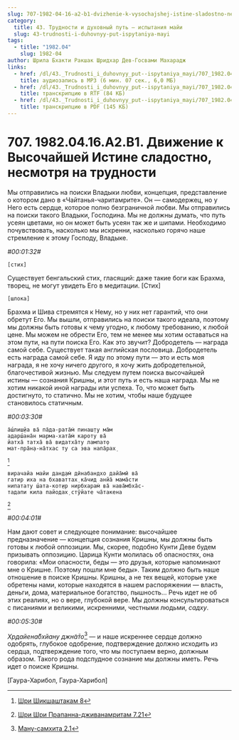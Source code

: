 ```yaml
---
slug: 707-1982-04-16-a2-b1-dvizhenie-k-vysochajshej-istine-sladostno-nesmotrya-na-trudnosti
category:
  title: 43. Трудности и духовный путь — испытания майи
  slug: 43-trudnosti-i-duhovnyy-put-ispytaniya-mayi
tags:
  - title: "1982.04"
    slug: 1982-04
author: Шрила Бхакти Ракшак Шридхар Дев-Госвами Махарадж
links:
  - href: /dl/43._Trudnosti_i_duhovnyy_put--ispytaniya_mayi/707_1982.04.16.A2.B1_SridharMj_Dvizhenie_k_Vysochajshej_Istine_sladostno_nesmotrja_na_trudnosti.mp3
    title: аудиозапись в MP3 (6 мин. 07 сек., 6,0 МБ)
  - href: /dl/43._Trudnosti_i_duhovnyy_put--ispytaniya_mayi/707_1982.04.16.A2.B1_SridharMj_Dvizhenie_k_Vysochajshej_Istine_sladostno_nesmotrja_na_trudnosti.rtf
    title: транскрипцию в RTF (84 КБ)
  - href: /dl/43._Trudnosti_i_duhovnyy_put--ispytaniya_mayi/707_1982.04.16.A2.B1_SridharMj_Dvizhenie_k_Vysochajshej_Istine_sladostno_nesmotrja_na_trudnosti.pdf
    title: транскрипцию в PDF (145 КБ)
---
```


# 707. 1982.04.16.A2.B1. Движение к Высочайшей Истине сладостно, несмотря на трудности

Мы отправились на поиски Владыки любви, концепция, представление о котором дано в «Чайтанья-чаритамрите». Он — самодержец, но у Него есть сердце, которое полно безграничной любви. Мы отправились на поиски такого Владыки, Господина. Мы не должны думать, что путь усеян цветами, но он может быть усеян так же и шипами. Необходимо почувствовать, насколько мы искренни, насколько горячо наше стремление к этому Господу, Владыке.

*#00:01:32#*

    [стих]

Существует бенгальский стих, гласящий: даже такие боги как Брахма, творец, не могут увидеть Его в медитации. [Стих]

    [шлока]

Брахма и Шива стремятся к Нему, но у них нет гарантий, что они обретут Его. Мы вышли, отправились на поиски такого идеала, поэтому мы должны быть готовы к чему угодно, к любому требованию, к любой цене. Мы можем не обрести Его, тем не менее мы хотим оставаться на этом пути, на пути поиска Его. Как это звучит? Добродетель — награда самой себе. Существует такая английская пословица. Добродетель есть награда самой себе. Я иду по этому пути — это и есть моя награда, я не хочу ничего другого, я хочу жить добродетельной, благочестивой жизнью. Мы следуем путем поиска высочайшей истины — сознания Кришны, и этот путь и есть наша награда. Мы не хотим никакой иной награды или успеха. То, что может быть достигнуто, то статично. Мы не хотим, чтобы наше будущее становилось статичным.

*#00:03:30#*

    а̄ш́лиш̣йа ва̄ па̄да-рата̄м̇ пинаш̣т̣у ма̄м
    адарш́ана̄н марма-хата̄м̇ кароту ва̄
    йатха̄ татха̄ ва̄ видатха̄ту лампат̣о
    мат-пра̄н̣а-на̄тхас ту са эва напа̄рах̣
[^_ftn1]

    вирачайа майи дан̣д̣ам̇ дӣнабандхо дайа̄мӣ ва̄
    гатир иха на бхаваттах̣ ка̄чид анйа̄ мама̄сти
    нипатату ш́ата-кот̣ир нирбхарам̇ ва̄ нава̄мбха̄с-
    тадапи кила пайодах̣ стӯйате ча̄такена
[^_ftn2]

*#00:04:01#*

Нам дают совет и следующее понимание: высочайшее предназначение — концепция сознания Кришны, мы должны быть готовы к любой оппозиции. Мы, скорее, подобно Кунти Деве будем призывать оппозицию. Царица Кунти молилась об опасностях, она говорила: «Мои опасности, беды — это друзья, которые напоминают мне о Кришне. Поэтому пошли мне беды». Таким должно быть наше отношение в поиске Кришны. Кришны, а не тех вещей, которые уже обретены нами, которые находятся в нашем распоряжении — власть, деньги, дома, материальное богатство, пышность… Речь идет не об этих реалиях, но о вере, глубокой вере. Мы должны консультироваться с писаниями и великими, искренними, честными людьми, *садху*.

*#00:05:30#*

*Хр̣дайена̄бхйану джн̃а̄то*[^_ftn3] — и наше искреннее сердце должно одобрять, глубокое одобрение, подтверждение должно исходить из сердца, подтверждение того, что мы поступаем верно, должным образом. Такого рода подспудное сознание мы должны иметь. Речь идет о поиске Кришны.

[Гаура-Харибол, Гаура-Харибол]



[^_ftn1]: [Шри Шикшаштакам 8](../notes/shri-shikshashtakam/shri-shikshashtakam-8.md)

[^_ftn2]: [Шри Шри Прапанна-дживанамритам 7.21](../notes/shri-shri-prapanna-dzhivanamritam/shri-shri-prapanna-dzhivanamritam-7-21.md)

[^_ftn3]: [Ману-самхита 2.1](../notes/manu-samhita/manu-samhita-2-1.md)
